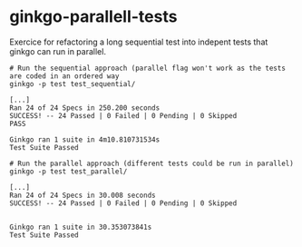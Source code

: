 # ginkgo-parallell-tests

Exercice for refactoring a long sequential test into indepent tests that ginkgo can run in parallel.

```
# Run the sequential approach (parallel flag won't work as the tests are coded in an ordered way
ginkgo -p test test_sequential/
```

```
[...]
Ran 24 of 24 Specs in 250.200 seconds
SUCCESS! -- 24 Passed | 0 Failed | 0 Pending | 0 Skipped
PASS

Ginkgo ran 1 suite in 4m10.810731534s
Test Suite Passed
```

```
# Run the parallel approach (different tests could be run in parallel)
ginkgo -p test test_parallel/
```
```
[...]
Ran 24 of 24 Specs in 30.008 seconds
SUCCESS! -- 24 Passed | 0 Failed | 0 Pending | 0 Skipped


Ginkgo ran 1 suite in 30.353073841s
Test Suite Passed
```
